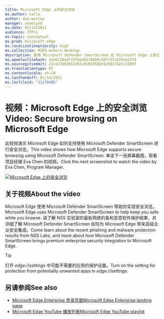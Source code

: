 ```yaml
---
title: Microsoft Edge 上的安全浏览
ms.author: collw
author: dan-wesley
manager: seanlynd
ms.date: 01/13/2021
audience: ITPro
ms.topic: conceptual
ms.prod: microsoft-edge
ms.localizationpriority: high
ms.collection: M365-modern-desktop
description: 使用 Microsoft Defender SmartScreen 在 Microsoft Edge 上安全浏览
ms.openlocfilehash: 41b6110adf35fbe28379bb0c20ff37cbfbcb21f4
ms.sourcegitcommit: 21ce27d03862263c9c69f602e1e5017d2e172b9f
ms.translationtype: HT
ms.contentlocale: zh-CN
ms.lasthandoff: 01/14/2021
ms.locfileid: "11270488"
---
```

# <span data-ttu-id="d7255-103">视频：Microsoft Edge 上的安全浏览</span><span class="sxs-lookup"><span data-stu-id="d7255-103">Video: Secure browsing on Microsoft Edge</span></span>

<span data-ttu-id="d7255-104">此视频演示 Microsoft Edge 如何支持使用 Microsoft Defender SmartScreen 进行安全浏览。</span><span class="sxs-lookup"><span data-stu-id="d7255-104">This video shows how Microsoft Edge supports secure browsing using Microsoft Defender SmartScreen.</span></span> <span data-ttu-id="d7255-105">单击下一张屏幕截图，观看项目经理 Eva Chen 的视频。</span><span class="sxs-lookup"><span data-stu-id="d7255-105">Click the next screenshot to watch the video by Eva Chen, Program Manager.</span></span>

[![Microsoft Edge 上的安全浏览](media/microsoft-edge-video-security-smartscreen/0.png)](http://www.youtube.com/watch?v=s9kk88SkjLw "Secure browsing on Microsoft Edge")

## <span data-ttu-id="d7255-107">关于视频</span><span class="sxs-lookup"><span data-stu-id="d7255-107">About the video</span></span>

<span data-ttu-id="d7255-108">Microsoft Edge 使用 Microsoft Defender SmartScreen 帮助你实现安全浏览。</span><span class="sxs-lookup"><span data-stu-id="d7255-108">Microsoft Edge uses Microsoft Defender SmartScreen to help keep you safe while you browse.</span></span> <span data-ttu-id="d7255-109">请了解 NSS 实验室的最新网络钓鱼和恶意软件保护结果，并详细了解 Microsoft Defender SmartScreen 如何为 Microsoft Edge 带来高级企业安全集成。</span><span class="sxs-lookup"><span data-stu-id="d7255-109">Come learn about the recent phishing and malware protection results from NSS Labs, and more about how Microsoft Defender SmartScreen brings premium enterprise security integration to Microsoft Edge.</span></span>

> [!TIP]
> <span data-ttu-id="d7255-110">打开 *edge://settings* 中可能不需要的应用的保护设置。</span><span class="sxs-lookup"><span data-stu-id="d7255-110">Turn on the setting for protection from potentially unwanted apps in *edge://settings*.</span></span>

## <span data-ttu-id="d7255-111">另请参阅</span><span class="sxs-lookup"><span data-stu-id="d7255-111">See also</span></span>

- [<span data-ttu-id="d7255-112">Microsoft Edge Enterprise 登录页面</span><span class="sxs-lookup"><span data-stu-id="d7255-112">Microsoft Edge Enterprise landing page</span></span>](https://aka.ms/EdgeEnterprise)
- [<span data-ttu-id="d7255-113">Microsoft Edge YouTube 播放列表</span><span class="sxs-lookup"><span data-stu-id="d7255-113">Microsoft Edge YouTube playlist</span></span>](https://www.youtube.com/playlist?list=PLXtHYVsvn_b-uXh1tMeYpT-0iD8tD3tFy)



